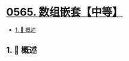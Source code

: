 # [0565. 数组嵌套【中等】](https://github.com/tnotesjs/TNotes.leetcode/tree/main/notes/0565.%20%E6%95%B0%E7%BB%84%E5%B5%8C%E5%A5%97%E3%80%90%E4%B8%AD%E7%AD%89%E3%80%91)

<!-- region:toc -->

- [1. 📝 概述](#1--概述)

<!-- endregion:toc -->

## 1. 📝 概述

